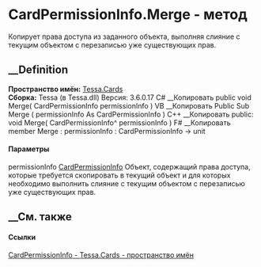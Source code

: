 # CardPermissionInfo.Merge - метод
Копирует права доступа из заданного объекта, выполняя слияние с текущим
объектом с перезаписью уже существующих прав.
## __Definition
 **Пространство имён:** [Tessa.Cards](N_Tessa_Cards.htm)  
 **Сборка:** Tessa (в Tessa.dll) Версия: 3.6.0.17
C# __Копировать
     public void Merge(
    	CardPermissionInfo permissionInfo
    )
VB __Копировать
     Public Sub Merge ( 
    	permissionInfo As CardPermissionInfo
    )
C++ __Копировать
     public:
    void Merge(
    	CardPermissionInfo^ permissionInfo
    )
F# __Копировать
     member Merge : 
            permissionInfo : CardPermissionInfo -> unit 
#### Параметры
permissionInfo [CardPermissionInfo](T_Tessa_Cards_CardPermissionInfo.htm)
     Объект, содержащий права доступа, которые требуется скопировать в текущий объект и для которых необходимо выполнить слияние с текущим объектом с перезаписью уже существующих прав. 
## __См. также
#### Ссылки
[CardPermissionInfo - ](T_Tessa_Cards_CardPermissionInfo.htm)
[Tessa.Cards - пространство имён](N_Tessa_Cards.htm)

